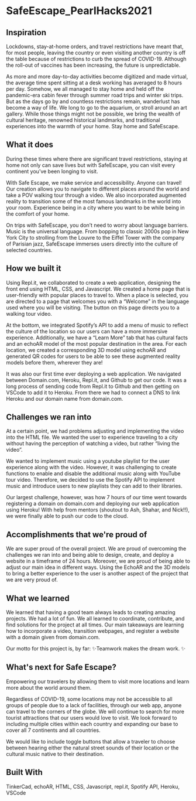 # SafeEscape_PearlHacks2021

## Inspiration
Lockdowns, stay-at-home orders, and travel restrictions have meant that, for most people, leaving the country or even visiting another country is off the table because of restrictions to curb the spread of COVID-19. Although the roll-out of vaccines has been increasing, the future is unpredictable. 

As more and more day-to-day activities become digitized and made virtual, the average time spent sitting at a desk working has averaged to 8 hours per day. Somehow, we all managed to stay home and held off the pandemic-era cabin fever through summer road trips and winter ski trips. But as the days go by and countless restrictions remain, wanderlust has become a way of life. We long to go to the aquarium, or stroll around an art gallery. While those things might not be possible, we bring the wealth of cultural heritage, renowned historical landmarks, and traditional experiences into the warmth of your home. Stay home and SafeEscape. 

## What it does
During these times where there are significant travel restrictions, staying at home not only can save lives but with SafeEscape, you can visit every continent you’ve been longing to visit.

With Safe Escape, we make service and accessibility. Anyone can travel! Our creation allows you to navigate to different places around the world and take a POV walking tour through a video. We also incorporated augmented reality to transition some of the most famous landmarks in the world into your room. Experience being in a city where you want to be while being in the comfort of your home.

On trips with SafeEscape, you don’t need to worry about language barriers. Music is the universal language. From bopping to classic 2000s pop in New York City to strolling from the Louvre to the Eiffel Tower with the company of Parisian jazz, SafeEscape immerses users directly into the culture of selected countries. 

## How we built it
Using Repl.it, we collaborated to create a web application, designing the front end using HTML, CSS, and Javascript. We created a home page that is user-friendly with popular places to travel to. When a place is selected, you are directed to a page that welcomes you with a “Welcome” in the language used where you will be visiting. The button on this page directs you to a walking tour video. 

At the bottom, we integrated Spotify’s API to add a menu of music to reflect the culture of the location so our users can have a more immersive experience. Additionally, we have a “Learn More” tab that has cultural facts and an echoAR model of the most popular destination in the area. For each location, we created a corresponding 3D model using echoAR and generated QR codes for users to be able to see these augmented reality models before them, wherever they are!

It was also our first time ever deploying a web application. We navigated between Domain.com, Heroku, Repl.it, and Github to get our code. It was a long process of sending code from Repl.it to Github and then getting on VSCode to add it to Heroku. From there we had to connect a DNS to link Heroku and our domain name from domain.com.

## Challenges we ran into
At a certain point, we had problems adjusting and implementing the video into the HTML file. We wanted the user to experience traveling to a city without having the perception of watching a video, but rather “living the video”. 

We wanted to implement music using a youtube playlist for the user experience along with the video. However, it was challenging to create functions to enable and disable the additional music along with YouTube tour video. Therefore, we decided to use the Spotify API to implement music and introduce users to new playlists they can add to their libraries.

Our largest challenge, however, was how 7 hours of our time went towards registering a domain on domain.com and deploying our web application using Heroku! With help from mentors (shoutout to Ash, Shahar, and Nick!!), we were finally able to push our code to the cloud.

## Accomplishments that we're proud of 
We are super proud of the overall project. We are proud of overcoming the challenges we ran into and being able to design, create, and deploy a website in a timeframe of 24 hours. Moreover, we are proud of being able to adjust our main idea in different ways. Using the EchoAR and the 3D models to bring a better experience to the user is another aspect of the project that we are very proud of. 

## What we learned
We learned that having a good team always leads to creating amazing projects. We had a lot of fun. We all learned to coordinate, contribute, and find solutions for the project at all times. Our main takeaways are learning how to incorporate a video, transition webpages, and register a website with a domain given from domain.com. 

Our motto for this project is, by far:
✨Teamwork makes the dream work. ✨


## What's next for Safe Escape?
Empowering our travelers by allowing them to visit more locations and learn more about the world around them. 

Regardless of COVID-19, some locations may not be accessible to all groups of people due to a lack of facilities, through our web app, anyone can travel to the corners of the globe. We will continue to search for more tourist attractions that our users would love to visit. We look forward to including multiple cities within each country and expanding our base to cover all 7 continents and all countries. 

We would like to include toggle buttons that allow a traveler to choose between hearing either the natural street sounds of their location or the cultural music native to their destination.

## Built With
TinkerCad, echoAR, HTML, CSS, Javascript, repl.it, Spotify API, Heroku, VSCode
